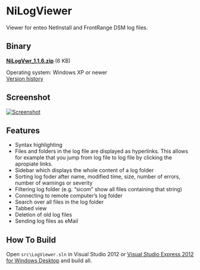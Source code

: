 NiLogViewer
===========

Viewer for enteo NetInstall and FrontRange DSM log files.

Binary
------

**[NiLogVwr_1.1.6.zip](http://www.stephan-brenner.com/downloads/NiLogVwr/NiLogVwr_1.1.6.zip)** (6 KB)

Operating system:	Windows XP or newer  
[Version history](src/VersionHistory.txt)


Screenshot
----------

[![Screenshot](http://www.stephan-brenner.com/downloads/NiLogVwr/nilogvwr-small.gif)](http://www.stephan-brenner.com/downloads/NiLogVwr/nilogvwr-big.gif)

Features
--------
* Syntax highlighting
* Files and folders in the log file are displayed as hyperlinks. This allows for example that you jump from log file to log file by clicking the apropiate links.
* Sidebar which displays the whole content of a log folder
* Sorting log foder after name, modified time, size, number of errors, number of warnings or severity
* Filtering log folder (e.g. “sicom” show all files containing that string)
* Connecting to remote computer’s log folder
* Search over all files in the log folder
* Tabbed view
* Deletion of old log files
* Sending log files as eMail

How To Build
------------

Open ```src\LogViewer.sln``` in Visual Studio 2012 or [Visual Studio Express 2012 for Windows Desktop](http://www.microsoft.com/visualstudio/eng/products/visual-studio-express-for-windows-desktop) and build all.
